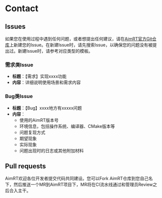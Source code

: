 # Contact


## Issues

如果您在使用过程中遇到任何问题，或者想提出任何建议，请在[AimRT官方Git仓库](https://code.agibot.com/agibot_aima/aimrt)上新建您的Issue。在新建Issue时，请先搜索Issue，以确保您的问题没有被提出过。新建Issue时，请参考对应类型的模板。

### 需求类Issue
- **标题**：【需求】实现xxxx功能
- **内容**：详细说明使用场景和需求内容


### Bug类Issue
- **标题**：【Bug】xxxx地方有xxxxx问题
- **内容**：
  - 使用的AimRT版本号
  - 环境信息，包括操作系统、编译器、CMake版本等
  - 问题复现方式
  - 期望现象
  - 实际现象
  - 问题出现时的日志或其他附加材料


## Pull requests

AimRT欢迎各位开发者提交代码共同建设。您可以Fork AimRT仓库到您自己名下，然后推送一个MR到AimRT项目下，MR将在CI流水线通过和管理员Review之后合入主干。


<!-- ## Discussion -->

<!-- ## Etiquette -->

<!-- ## Private contact -->


